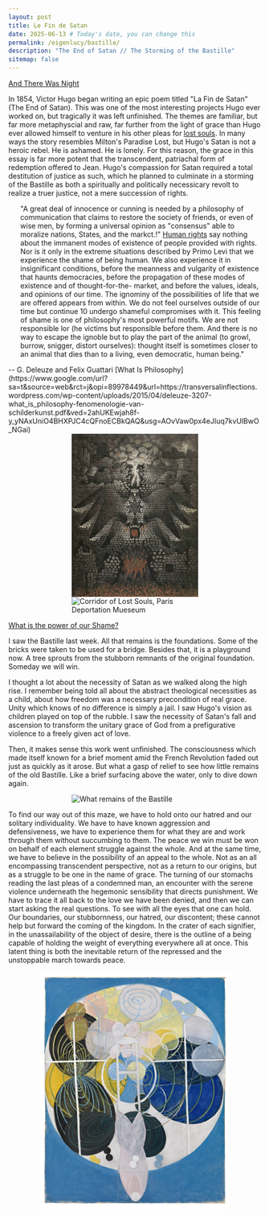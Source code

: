 ```yaml
---
layout: post
title: Le Fin de Satan
date: 2025-06-13 # Today's date, you can change this
permalink: /eigenlucy/bastille/
description: "The End of Satan // The Storming of the Bastille"
sitemap: false
---
```

[And There Was Night](https://dyerenglish.weebly.com/uploads/2/4/5/8/24581384/hugoetnoxfactaest.pdf)

In 1854, Victor Hugo began writing an epic poem titled "La Fin de Satan" (The End of Satan). This was one of the most interesting projects Hugo ever worked on, but tragically it was left unfinished. The themes are familiar, but far more metaphyscial and raw, far further from the light of grace than Hugo ever allowed himself to venture in his other pleas for [lost souls](https://en.wikipedia.org/wiki/The_Last_Day_of_a_Condemned_Man). In many ways the story resembles Milton's Paradise Lost, but Hugo's Satan is not a heroic rebel. He is ashamed. He is lonely. For this reason, the grace in this essay is far more potent that the transcendent, patriachal form of redemption offered to Jean. Hugo's compassion for Satan required a total destitution of justice as such, which he planned to culminate in a storming of the Bastille as both a spiritually and politically necessicary revolt to realize a truer justice, not a mere succession of rights.

<ul>
"A great deal of innocence or cunning is needed by a
philosophy of communication that claims to restore the society of
friends, or even of wise men, by forming a universal opinion as
"consensus" able to moralize nations, States, and the markct.!"
<a href="https://thoughtjam.wordpress.com/2009/01/02/wallerstein-immanuel-european-universalism-the-rhetoric-of-power/">Human rights</a> say nothing about the immanent modes of existence of
people provided with rights. Nor is it only in the extreme situations
described by Primo Levi that we experience the shame of being
human. We also experience it in insignificant conditions, before the
meanness and vulgarity of existence that haunts democracies, before
the propagation of these modes of existence and of thought-for-the-
market, and before the values, ideals, and opinions of our time. The
ignominy of the possibilities of life that we are offered appears from
within. We do not feel ourselves outside of our time but continue 10
undergo shameful compromises with it. This feeling of shame is one
of philosophy's most powerful motifs. We are not responsible lor (he
victims but responsible before them. And there is no way to escape
the ignoble but to play the part of the animal (to growl, burrow,
snigger, distort ourselves): thought itself is sometimes closer to an
animal that dies than to a living, even democratic, human being."
</ul>
-- G. Deleuze and Felix Guattari
[What Is Philosophy](https://www.google.com/url?sa=t&source=web&rct=j&opi=89978449&url=https://transversalinflections.wordpress.com/wp-content/uploads/2015/04/deleuze-3207-what_is_philosophy-fenomenologie-van-schilderkunst.pdf&ved=2ahUKEwjah8f-y_yNAxUniO4BHXPJC4cQFnoECBkQAQ&usg=AOvVaw0px4eJIuq7kvUlBwO_NGai)

<div>
  <img src="/assets/img/Gallery/testement.jpg" alt="The Execution of the Testament of the Marquis de Sade by Jean Benoît" style="width: 50%; height: auto; display: block; margin-left: auto; margin-right: auto;">
</div>

<div>
  <img src="/assets/img/Gallery/DeportationMueseum.jpg" alt="Corridor of Lost Souls, Paris Deportation Mueseum" style="width: 50%; height: auto; display: block; margin-left: auto; margin-right: auto;">
</div>


[What is the power of our Shame?](https://pubmed.ncbi.nlm.nih.gov/35966799/)

I saw the Bastille last week. All that remains is the foundations. Some of the bricks were taken to be used for a bridge. Besides that, it is a playground now. A tree sprouts from the stubborn remnants of the original foundation. Someday we will win.

I thought a lot about the necessity of Satan as we walked along the high rise. I remember being told all about the abstract theological necessities as a child, about how freedom was a necessary precondition of real grace. Unity which knows of no difference is simply a jail. I saw Hugo's vision as children played on top of the rubble. I saw the necessity of Satan's fall and ascension to transform the unitary grace of God from a prefigurative violence to a freely given act of love.


Then, it makes sense this work went unfinished. The consciousness which made itself known for a brief moment amid the French Revolution faded out just as quickly as it arose. But what a gasp of relief to see how little remains of the old Bastille. Like a brief surfacing above the water, only to dive down again.

<div>
  <img src="/assets/img/Gallery/BastilleTree.jpg" alt="What remains of the Bastille" style="width: 50%; height: auto; display: block; margin-left: auto; margin-right: auto;">
</div>

To find our way out of this maze, we have to hold onto our hatred and our solitary individuality. We have to have known aggression and defensiveness, we have to experience them for what they are and work through them without succumbing to them. The peace we win must be won on behalf of each element struggle against the whole. And at the same time, we have to believe in the possibility of an appeal to the whole. Not as an all encompassing transcendent perspective, not as a return to our origins, but as a struggle to be one in the name of grace. The turning of our stomachs reading the last pleas of a condemned man, an encounter with the serene violence underneath the hegemonic sensibility that directs punishment. We have to trace it all back to the love we have been denied, and then we can start asking the real questions. To see with all the eyes that one can hold. Our boundaries, our stubbornness, our hatred, our discontent; these cannot help but forward the coming of the kingdom. In the crater of each signifier, in the unassailability of the object of desire, there is the outline of a being capable of holding the weight of everything everywhere all at once. This latent thing is both the inevitable return of the repressed and the unstoppable march towards peace.

<div>
  <img src="/assets/img/Gallery/klint_spirals.webp" alt="Hilma Klint, The Swan No. 17" style="width: 75%; height: auto; display: block; margin-left: auto; margin-right: auto;">
</div>
